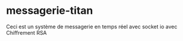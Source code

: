 # messagerie-titan
Ceci est un système de messagerie en temps réel avec socket io avec Chiffrement RSA

